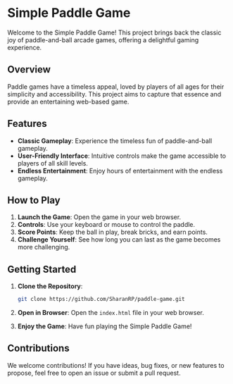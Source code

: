 # Simple Paddle Game

Welcome to the Simple Paddle Game! This project brings back the classic joy of paddle-and-ball arcade games, offering a delightful gaming experience.

## Overview

Paddle games have a timeless appeal, loved by players of all ages for their simplicity and accessibility. This project aims to capture that essence and provide an entertaining web-based game.

## Features

- **Classic Gameplay**: Experience the timeless fun of paddle-and-ball gameplay.
- **User-Friendly Interface**: Intuitive controls make the game accessible to players of all skill levels.
- **Endless Entertainment**: Enjoy hours of entertainment with the endless gameplay.

## How to Play

1. **Launch the Game**: Open the game in your web browser.
2. **Controls**: Use your keyboard or mouse to control the paddle.
3. **Score Points**: Keep the ball in play, break bricks, and earn points.
4. **Challenge Yourself**: See how long you can last as the game becomes more challenging.

## Getting Started

1. **Clone the Repository**:

    ```bash
    git clone https://github.com/SharanRP/paddle-game.git
    ```

2. **Open in Browser**: Open the `index.html` file in your web browser.

3. **Enjoy the Game**: Have fun playing the Simple Paddle Game!

## Contributions

We welcome contributions! If you have ideas, bug fixes, or new features to propose, feel free to open an issue or submit a pull request.

